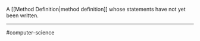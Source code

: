 A [[Method Definition|method definition]] whose statements have not yet been written.

---
#computer-science 
